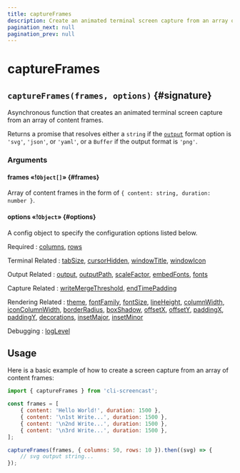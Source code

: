 ```yaml
---
title: captureFrames
description: Create an animated terminal screen capture from an array of content frames
pagination_next: null
pagination_prev: null
---
```


# captureFrames

## `captureFrames(frames, options)` {#signature}

Asynchronous function that creates an animated terminal screen capture from an array of content frames.

Returns a promise that resolves either a `string` if the [`output`](options.md#output) format option is `'svg'`, `'json'`, or `'yaml'`, or a `Buffer` if the output format is `'png'`.

### Arguments

#### frames «!`Object[]`» {#frames}

Array of content frames in the form of `{ content: string, duration: number }`.

#### options «!`Object`» {#options}

A config object to specify the configuration options listed below.

Required
: [columns](options.md#columns),
  [rows](options.md#rows)

Terminal Related
: [tabSize](options.md#tabSize),
  [cursorHidden](options.md#cursorHidden),
  [windowTitle](options.md#windowTitle),
  [windowIcon](options.md#windowIcon)

Output Related
: [output](options.md#output),
  [outputPath](options.md#outputPath),
  [scaleFactor](options.md#scaleFactor),
  [embedFonts](options.md#embedFonts),
  [fonts](options.md#fonts)

Capture Related
: [writeMergeThreshold](options.md#writeMergeThreshold),
  [endTimePadding](options.md#endTimePadding)

Rendering Related
: [theme](options.md#theme),
  [fontFamily](options.md#fontFamily),
  [fontSize](options.md#fontSize),
  [lineHeight](options.md#lineHeight),
  [columnWidth](options.md#columnWidth),
  [iconColumnWidth](options.md#iconColumnWidth),
  [borderRadius](options.md#borderRadius),
  [boxShadow](options.md#boxShadow),
  [offsetX](options.md#offsetX),
  [offsetY](options.md#offsetY),
  [paddingX](options.md#paddingX),
  [paddingY](options.md#paddingY),
  [decorations](options.md#decorations),
  [insetMajor](options.md#insetMajor),
  [insetMinor](options.md#insetMinor)

Debugging
: [logLevel](options.md#logLevel)

## Usage

Here is a basic example of how to create a screen capture from an array of content frames:

```js result='./assets/usage--frames.svg'
import { captureFrames } from 'cli-screencast';

const frames = [
    { content: 'Hello World!', duration: 1500 },
    { content: '\n1st Write...', duration: 1500 },
    { content: '\n2nd Write...', duration: 1500 },
    { content: '\n3rd Write...', duration: 1500 },
];

captureFrames(frames, { columns: 50, rows: 10 }).then((svg) => {
    // svg output string...
});
```
